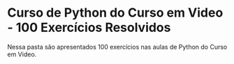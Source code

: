 # Curso de Python do Curso em Video - 100 Exercícios Resolvidos

Nessa pasta são apresentados 100 exercícios  nas aulas de Python do Curso em Video.
